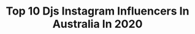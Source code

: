 ---
title: Top 10 Djs Instagram Influencers In Australia In 2020
description: >-
  Find top djs Instagram influencers in Australia in 2020. Most popular hashtags: #dj #music #letsgo.
platform: Instagram
hits: 39
text_top: Discover the most popular Instagram accounts on inBeat.
text_bottom: Our platform has 39 Instagram influencers like this in Australia for you to work with.
profiles:
  - username: "thefadersdjs"
    fullname: >-
      
    bio: >-
      DJs, Universal Music Agent, IMG Global Comms, Oakley jo@jwtp.com.au kailei@luckyent.com #thefadersdjs
    location: "Australia"
    followers: 27061
    engagement: 173
    commentsToLikes: 0.057479
    id: ck0w2etixo00w0i19sfpn8gts
    verified: false
    hashtags: ""
  - username: "djsyrahofficial"
    fullname: >-
      Dj Syrah
    bio: >-
      #djsyrah DJ/Producer From Indore 🎧🎹🎶 For Bookings Email ➡️ djsyrahofficial@gmail.com www.facebook.com/djsyrahofficial
    location: "Australia"
    followers: 50931
    engagement: 338
    commentsToLikes: 0.020630
    id: ck0vz2cxb6xu30i19730s8zzo
    verified: false
    hashtags: "#bollywoodforever11, #album, #djsyrah, #dj"
  - username: "djskaps"
    fullname: >-
      Skappy Loso
    bio: >-
      🎧 - DJ/Producer 🎼 - HipHop & RnB Expert 🙏🏾 - RIP CADET❤️❤️❤️
    location: "Australia"
    followers: 2698
    engagement: 1749
    commentsToLikes: 0.117278
    id: ck15ux1nhowun0i192az1qztr
    verified: false
    hashtags: "#saturdayshellingswithskappy, #saturdayswithskappy, #youknowthevibes, #ynl"
  - username: "chloemarin__"
    fullname: >-
      Chloe Marin
    bio: >-
      Singer. Performer. Songwriter. 🎤 “This Is Who We Are” Listen Here ⬇️
    location: "Australia"
    followers: 17947
    engagement: 290
    commentsToLikes: 0.099553
    id: ck6tixt431mxn0j71d7rdxpst
    verified: false
    hashtags: "#instadaily, #throwbackthursday, #missit, #chloemarin"
  - username: "mha_iri_official"
    fullname: >-
      Mha Iri
    bio: >-
      🏴󠁧󠁢󠁳󠁣󠁴󠁿 Producer based in Melbourne 1605, Analytictrail, Respekt Recordings
    location: "Australia"
    followers: 23460
    engagement: 471
    commentsToLikes: 0.141663
    id: ck14h2tr189ku0i19g43cn6ij
    verified: false
    hashtags: "#news, #technopeople, #happy, #releasenews"
  - username: "3viemathers"
    fullname: >-
      ♥️ 𝓔𝓿𝓮
    bio: >-
      ♉️🌈 | 💌: 𝘦𝘷𝘦_2498@𝘩𝘰𝘵𝘮𝘢𝘪𝘭.𝘤𝘰𝘮 . .
    location: "Australia"
    followers: 4915
    engagement: 1317
    commentsToLikes: 0.243431
    id: ckf5mvsnbvmgs0j23anmvqzuu
    verified: false
    hashtags: "#melbournefoodie, #melbournefoodblogger, #melbourneeats, #melbfoodbaby"
  - username: "jheuston"
    fullname: >-
      Josh Heuston
    bio: >-
      IMG x Tess.Stillwell@img.com Acting- we.are@thexdivision.com.au Jheustoncontact@gmail.com
    location: "Australia"
    followers: 606502
    engagement: 398
    commentsToLikes: 0.018213
    id: ck5ceyuc6lzhp0i11fbptch73
    verified: true
    hashtags: "#tagheuercarrera, #camillawithlove, #takemetotinseltown, #conqueryourgreatness"
  - username: "lukericketson"
    fullname: >-
      Luke Ricketson
    bio: >-
      GSA Sport and Leisure Insurance Broker | Ex NRL Rooster, now board member.
    location: "Australia"
    followers: 12002
    engagement: 585
    commentsToLikes: 0.048280
    id: ck0w3sis4v1nb0i19dkdfsk34
    verified: false
    hashtags: "#sophia, #djsfood"
  - username: "adutakech"
    fullname: >-
      Adut Akech Bior
    bio: >-
      2019 BFA - Model of The Year 2019 Industry vote - Model of The Year 2019 Time - 100 NEXT List
    location: "Australia"
    followers: 1138170
    engagement: 1039
    commentsToLikes: 0.009053
    id: ck0tt8w181npr0i198amrc2lq
    verified: true
    hashtags: "#djsss20, #ripchadwickbossman, #versaceholiday, #africatotheworld"
  - username: "charleefraser"
    fullname: >-
      Charlee Fraser
    bio: >-
      Model | in the | Making IMG Worldwide. 🌏
    location: "Australia"
    followers: 35359
    engagement: 155
    commentsToLikes: 0.041335
    id: ck0tuzowg9djf0i19kah3xewl
    verified: true
    hashtags: "#sceneone, #scenetwo, #watchthisspace, #campaign"
---